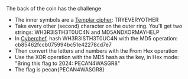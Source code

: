 The back of the coin has the challenge

* The inner symbols are a [Templar cipher](https://www.dcode.fr/templars-cipher): TRYEVERYOTHER
* Take every other (second) character on the outer ring. You'll get two strings: WH3R3ISTH3T0UC4N and MD5ANDXORMAYHELP
* In [Cyberchef](https://gchq.github.io/CyberChef/), hash WH3R3ISTH3T0UC4N with the MD5 operation: cb85462fccb075994bc51e42278cd7e7
* Then convert the letters and numbers with the From Hex operation
* Use the XOR operation with the MD5 hash as the key, in Hex mode: "Bring this flag to 2024: PECAN4WASGR8"
* The flag is pecan{PECAN4WASGR8}
